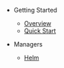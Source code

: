 -   Getting Started

    -   [Overview](README.md)
    -   [Quick Start](quick-start.md)

-   Managers

    -   [Helm](managers/helm.md)
